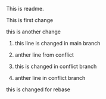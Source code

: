 This is readme.

This is first change

this is another change


1. this line is changed in main branch
2. anther line from conflict

3. this is changed in conflict branch
4. anther line in conflict branch

this is changed for rebase
